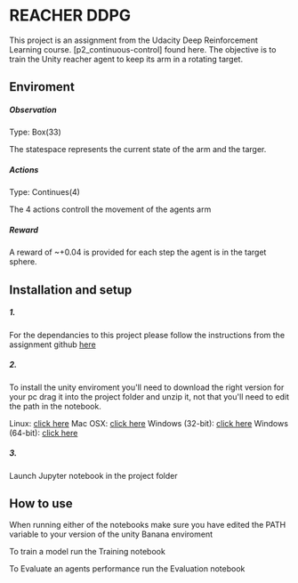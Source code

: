 # REACHER DDPG 
This project is an assignment from the Udacity Deep Reinforcement Learning course. [p2_continuous-control] found here. The objective is to train the Unity reacher agent to keep its arm in a rotating target.


## Enviroment

##### Observation

Type: Box(33)

The statespace represents the current state of the arm and the targer.

##### Actions
Type: Continues(4)

The 4 actions controll the movement of the agents arm

##### Reward

A reward of ~+0.04 is provided for each step the agent is in the target sphere.

## Installation and setup

##### 1.
For the dependancies to this project please follow the instructions from the assignment github [here](https://github.com/udacity/deep-reinforcement-learning#dependencies)

##### 2.
To install the unity enviroment you'll need to download the right version for your pc drag it into the project folder and unzip it, not that you'll need to edit the path in the notebook.

Linux: [click here](https://s3-us-west-1.amazonaws.com/udacity-drlnd/P2/Reacher/Reacher_Linux.zip)
Mac OSX: [click here](https://s3-us-west-1.amazonaws.com/udacity-drlnd/P2/Reacher/Reacher.app.zip)
Windows (32-bit): [click here](https://s3-us-west-1.amazonaws.com/udacity-drlnd/P2/Reacher/Reacher_Windows_x86.zip)
Windows (64-bit): [click here](https://s3-us-west-1.amazonaws.com/udacity-drlnd/P2/Reacher/Reacher_Windows_x86_64.zip)

##### 3.
Launch Jupyter notebook in the project folder

## How to use
When running either of the notebooks make sure you have edited the PATH variable to your version of the unity Banana enviroment

To train a model run the Training notebook

To Evaluate an agents performance run the Evaluation notebook